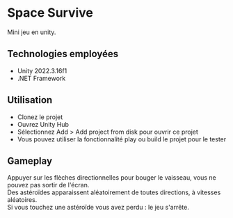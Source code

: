 # Space Survive

Mini jeu en unity.

## Technologies employées

- Unity 2022.3.16f1
- .NET Framework

## Utilisation

- Clonez le projet
- Ouvrez Unity Hub
- Sélectionnez Add > Add project from disk pour ouvrir ce projet
- Vous pouvez utiliser la fonctionnalité play ou build le projet pour le tester

## Gameplay

Appuyer sur les flèches directionnelles pour bouger le vaisseau, vous ne pouvez pas sortir de l'écran.  
Des astéroïdes apparaissent aléatoirement de toutes directions, à vitesses aléatoires.  
Si vous touchez une astéroïde vous avez perdu : le jeu s'arrête.  
